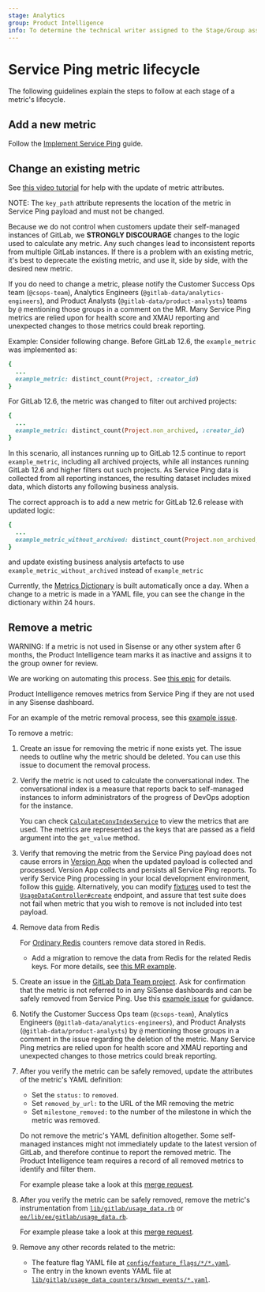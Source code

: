 ```yaml
---
stage: Analytics
group: Product Intelligence
info: To determine the technical writer assigned to the Stage/Group associated with this page, see https://about.gitlab.com/handbook/product/ux/technical-writing/#assignments
---
```


# Service Ping metric lifecycle

The following guidelines explain the steps to follow at each stage of a metric's lifecycle.

## Add a new metric

Follow the [Implement Service Ping](implement.md) guide.

## Change an existing metric

See [this video tutorial](https://youtu.be/bYf3c01KCls) for help with the update of metric attributes.

NOTE:
The `key_path` attribute represents the location of the metric in Service Ping payload and must not be changed.

Because we do not control when customers update their self-managed instances of GitLab,
we **STRONGLY DISCOURAGE** changes to the logic used to calculate any metric.
Any such changes lead to inconsistent reports from multiple GitLab instances.
If there is a problem with an existing metric, it's best to deprecate the existing metric,
and use it, side by side, with the desired new metric.

If you do need to change a metric, please notify the Customer Success Ops team (`@csops-team`), Analytics Engineers (`@gitlab-data/analytics-engineers`), and Product Analysts (`@gitlab-data/product-analysts`) teams by `@` mentioning those groups in a comment on the MR.
Many Service Ping metrics are relied upon for health score and XMAU reporting and
unexpected changes to those metrics could break reporting.

Example:
Consider following change. Before GitLab 12.6, the `example_metric` was implemented as:

```ruby
{
  ...
  example_metric: distinct_count(Project, :creator_id)
}
```

For GitLab 12.6, the metric was changed to filter out archived projects:

```ruby
{
  ...
  example_metric: distinct_count(Project.non_archived, :creator_id)
}
```

In this scenario, all instances running up to GitLab 12.5 continue to report `example_metric`,
including all archived projects, while all instances running GitLab 12.6 and higher filters
out such projects. As Service Ping data is collected from all reporting instances, the
resulting dataset includes mixed data, which distorts any following business analysis.

The correct approach is to add a new metric for GitLab 12.6 release with updated logic:

```ruby
{
  ...
  example_metric_without_archived: distinct_count(Project.non_archived, :creator_id)
}
```

and update existing business analysis artefacts to use `example_metric_without_archived` instead of `example_metric`

Currently, the [Metrics Dictionary](https://metrics.gitlab.com/) is built automatically once a day. When a change to a metric is made in a YAML file, you can see the change in the dictionary within 24 hours.

## Remove a metric

WARNING:
If a metric is not used in Sisense or any other system after 6 months, the
Product Intelligence team marks it as inactive and assigns it to the group owner for review.

We are working on automating this process. See [this epic](https://gitlab.com/groups/gitlab-org/-/epics/8988) for details.

Product Intelligence removes metrics from Service Ping if they are not used in any Sisense dashboard.

For an example of the metric removal process, see this [example issue](https://gitlab.com/gitlab-org/gitlab/-/issues/388236).

To remove a metric:

1. Create an issue for removing the metric if none exists yet. The issue needs to outline why the metric should be deleted. You can use this issue to document the removal process.

1. Verify the metric is not used to calculate the conversational index. The
   conversational index is a measure that reports back to self-managed instances
   to inform administrators of the progress of DevOps adoption for the instance.

   You can check
   [`CalculateConvIndexService`](https://gitlab.com/gitlab-services/version-gitlab-com/-/blob/master/app/services/calculate_conv_index_service.rb)
   to view the metrics that are used. The metrics are represented
   as the keys that are passed as a field argument into the `get_value` method.

1. Verify that removing the metric from the Service Ping payload does not cause
   errors in [Version App](https://gitlab.com/gitlab-services/version-gitlab-com)
   when the updated payload is collected and processed. Version App collects
   and persists all Service Ping reports. To verify Service Ping processing in your local development environment, follow this [guide](https://www.youtube.com/watch?v=FS5emplabRU).
   Alternatively, you can modify [fixtures](https://gitlab.com/gitlab-services/version-gitlab-com/-/blob/master/spec/support/usage_data_helpers.rb#L540)
   used to test the [`UsageDataController#create`](https://gitlab.com/gitlab-services/version-gitlab-com/-/blob/3760ef28/spec/controllers/usage_data_controller_spec.rb#L75)
   endpoint, and assure that test suite does not fail when metric that you wish to remove is not included into test payload.

1. Remove data from Redis

   For [Ordinary Redis](implement.md#ordinary-redis-counters) counters remove data stored in Redis.

   - Add a migration to remove the data from Redis for the related Redis keys. For more details, see [this MR example](https://gitlab.com/gitlab-org/gitlab/-/merge_requests/82604/diffs).

1. Create an issue in the
   [GitLab Data Team project](https://gitlab.com/gitlab-data/analytics/-/issues).
   Ask for confirmation that the metric is not referred to in any SiSense dashboards and
   can be safely removed from Service Ping. Use this
   [example issue](https://gitlab.com/gitlab-data/analytics/-/issues/15266) for guidance.

1. Notify the Customer Success Ops team (`@csops-team`), Analytics Engineers (`@gitlab-data/analytics-engineers`), and Product Analysts (`@gitlab-data/product-analysts`) by `@` mentioning those groups in a comment in the issue regarding the deletion of the metric.
   Many Service Ping metrics are relied upon for health score and XMAU reporting and unexpected changes to those metrics could break reporting.

1. After you verify the metric can be safely removed,
   update the attributes of the metric's YAML definition:

   - Set the `status:` to `removed`.
   - Set `removed_by_url:` to the URL of the MR removing the metric
   - Set `milestone_removed:` to the number of the
     milestone in which the metric was removed.

   Do not remove the metric's YAML definition altogether. Some self-managed
   instances might not immediately update to the latest version of GitLab, and
   therefore continue to report the removed metric. The Product Intelligence team
   requires a record of all removed metrics to identify and filter them.

   For example please take a look at this [merge request](https://gitlab.com/gitlab-org/gitlab/-/merge_requests/60149/diffs#b01f429a54843feb22265100c0e4fec1b7da1240_10_10).

1. After you verify the metric can be safely removed,
   remove the metric's instrumentation from
   [`lib/gitlab/usage_data.rb`](https://gitlab.com/gitlab-org/gitlab/-/blob/master/lib/gitlab/usage_data.rb)
   or
   [`ee/lib/ee/gitlab/usage_data.rb`](https://gitlab.com/gitlab-org/gitlab/-/blob/master/ee/lib/ee/gitlab/usage_data.rb).

   For example please take a look at this [merge request](https://gitlab.com/gitlab-org/gitlab/-/merge_requests/60149/diffs#6335dc533bd21df26db9de90a02dd66278c2390d_167_167).

1. Remove any other records related to the metric:
   - The feature flag YAML file at [`config/feature_flags/*/*.yaml`](https://gitlab.com/gitlab-org/gitlab/-/tree/master/config/feature_flags).
   - The entry in the known events YAML file at [`lib/gitlab/usage_data_counters/known_events/*.yaml`](https://gitlab.com/gitlab-org/gitlab/-/tree/master/lib/gitlab/usage_data_counters/known_events).
